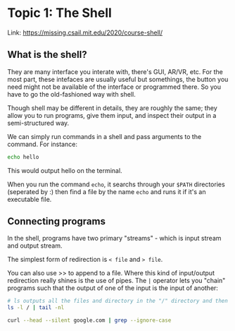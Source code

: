 # Topic 1: The Shell

Link: https://missing.csail.mit.edu/2020/course-shell/

## What is the shell?

They are many interface you interate with, there's GUI, AR/VR, etc. For the most part, these intefaces are usually useful but somethings, the button you need might not be available of the interface or programmed there. So you have to go the old-fashioned way with shell.

Though shell may be different in details, they are roughly the same; they allow you to run programs, give them input, and inspect their output in a semi-structured way.

We can simply run commands in a shell and pass arguments to the command. For instance:

```bash
echo hello
```

This would output hello on the terminal.

When you run the command `echo`, it searchs through your `$PATH` directories (seperated by :) then find a file by the name `echo` and runs it if it's an executable file.

## Connecting programs

In the shell, programs have two primary "streams" - which is input stream and output stream.

The simplest form of redirection is `< file` and `> file`.

You can also use >> to append to a file. Where this kind of input/output redirection really shines is the use of pipes. The `|` operator lets you "chain" programs such that the output of one of the input is the input of another:

```bash
# ls outputs all the files and directory in the "/" directory and then pipes (|) the output to tail -n1 which prints
ls -l / | tail -nl

curl --head --silent google.com | grep --ignore-case
```

